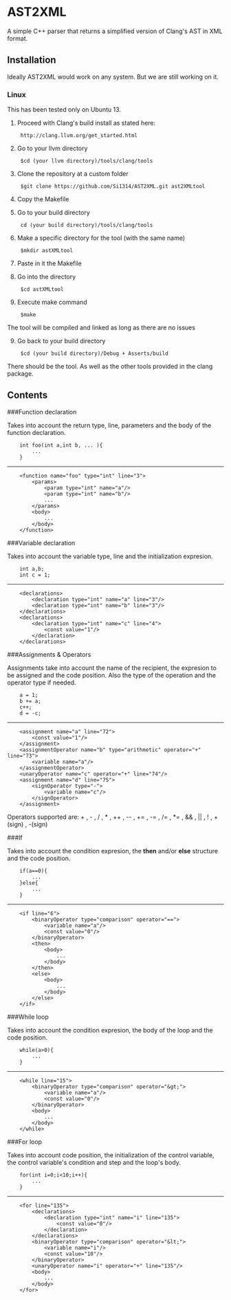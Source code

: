 # __AST2XML__

A simple C++ parser that returns a simplified version of Clang's AST in XML format.

## Installation

Ideally AST2XML would work on any system. But we are still working on it.

### Linux

This has been tested only on Ubuntu 13.

1. Proceed with Clang's build install as stated here:

        http://clang.llvm.org/get_started.html

2. Go to your llvm directory 

        $cd (your llvm directory)/tools/clang/tools

3. Clone the repository at a custom folder 

        $git clone https://github.com/Si1314/AST2XML.git ast2XMLtool

4. Copy the Makefile

5. Go to your build directory 
        
        cd (your build directory)/tools/clang/tools

6. Make a specific directory for the tool (with the same name) 

        $mkdir astXMLtool

7. Paste in it the Makefile

8. Go into the directory 

        $cd astXMLtool

8. Execute make command 

        $make

The tool will be compiled and linked as long as there are no issues

9. Go back to your build directory 

        $cd (your build directory)/Debug + Asserts/build

There should be the tool. As well as the other tools provided in the clang package.

## Contents

###Function declaration

Takes into account the return type, line, parameters and the body of the function declaration. 

        int foo(int a,int b, ... ){
            ...
        }
 ---
        <function name="foo" type="int" line="3">
            <params>
                <param type="int" name="a"/>
                <param type="int" name="b"/>
                ...
            </params>
            <body>
                ...
            </body>
        </function>

###Variable declaration

Takes into account the variable type, line and the initialization expresion.

        int a,b;
        int c = 1;
---
        <declarations>
            <declaration type="int" name="a" line="3"/>
            <declaration type="int" name="b" line="3"/>
        </declarations>
        <declarations>
            <declaration type="int" name="c" line="4">
                <const value="1"/>
            </declaration>
        </declarations>

###Assignments & Operators

Assignments take into account the name of the recipient, the expresion to be assigned and the code position. Also the type of the operation and the operator type if needed.

        a = 1;
        b += a;
        c++;
        d = -c;
---
        <assignment name="a" line="72">
            <const value="1"/>
        </assignment>
        <assignmentOperator name="b" type="arithmetic" operator="+" line="73">
            <variable name="a"/>
        </assignmentOperator>
        <unaryOperator name="c" operator="+" line="74"/>
        <assignment name="d" line="75">
            <signOperator type="-">
                <variable name="c"/>
            </signOperator>
        </assignment>
Operators supported are: 
        + , - , / , * , ++ , -- , += , -= , /= , *= , && , || , ! , +(sign) , -(sign)

###If 

Takes into account the condition expresion, the **then** and/or **else** structure and the code position.

        if(a==0){
            ...
        }else{
            ...
        }
---
        <if line="6">
            <binaryOperator type="comparison" operator="==">
                <variable name="a"/>
                <const value="0"/>
            </binaryOperator>
            <then>
                <body>
                    ...
                </body>
            </then>
            <else>
                <body>
                    ...
                </body>
            </else>
        </if>

###While loop

Takes into account the condition expresion, the body of the loop and the code position.

        while(a>0){
            ...
        }
---
        <while line="15">
            <binaryOperator type="comparison" operator="&gt;">
                <variable name="a"/>
                <const value="0"/>
            </binaryOperator>
            <body>
                ...
            </body>
        </while>

###For loop

Takes into account code position, the initialization of the control variable, the control variable's condition and step and the loop's body. 

        for(int i=0;i<10;i++){
            ...
        }
---
        <for line="135">
            <declarations>
                <declaration type="int" name="i" line="135">
                    <const value="0"/>
                </declaration>
            </declarations>
            <binaryOperator type="comparison" operator="&lt;">
                <variable name="i"/>
                <const value="10"/>
            </binaryOperator>
            <unaryOperator name="i" operator="+" line="135"/>
            <body>
                ...
            </body>
        </for>